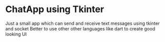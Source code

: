<h1>
  ChatApp using Tkinter
</h1>
Just a small app which can send and receive text messages using tkinter and socket
Better to use other other languages like dart to create good looking UI
